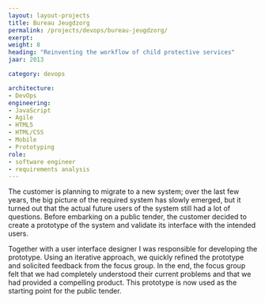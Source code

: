 ```yaml
---
layout: layout-projects
title: Bureau Jeugdzorg
permalink: /projects/devops/bureau-jeugdzorg/
exerpt:
weight: 8
heading: "Reinventing the workflow of child protective services"
jaar: 2013 

category: devops

architecture:
- DevOps
engineering:
- JavaScript
- Agile
- HTML5
- HTML/CSS
- Mobile
- Prototyping
role: 
- software engineer
- requirements analysis
---
```


The customer is planning to migrate to a new system; over the last few years, the big picture of the required system has slowly emerged, but it turned out that the actual future users of the system still had a lot of questions. Before embarking on a public tender, the customer decided to create a prototype of the system and validate its interface with the intended users.

Together with a user interface designer I was responsible for developing the prototype. Using an iterative approach, we quickly refined the prototype and solicited feedback from the focus group. In the end, the focus group felt that we had completely understood their current problems and that we had provided a compelling product. This prototype is now used as the starting point for the public tender.
